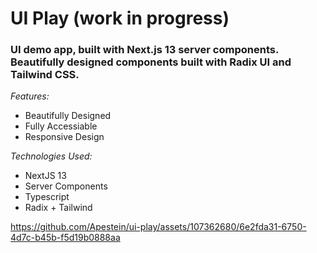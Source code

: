 # UI Play (work in progress)

### UI demo app, built with Next.js 13 server components. Beautifully designed components built with Radix UI and Tailwind CSS.
_Features:_

- Beautifully Designed
- Fully Accessiable 
- Responsive Design

_Technologies Used:_

- NextJS 13
- Server Components
- Typescript
- Radix + Tailwind

https://github.com/Apestein/ui-play/assets/107362680/6e2fda31-6750-4d7c-b45b-f5d19b0888aa

